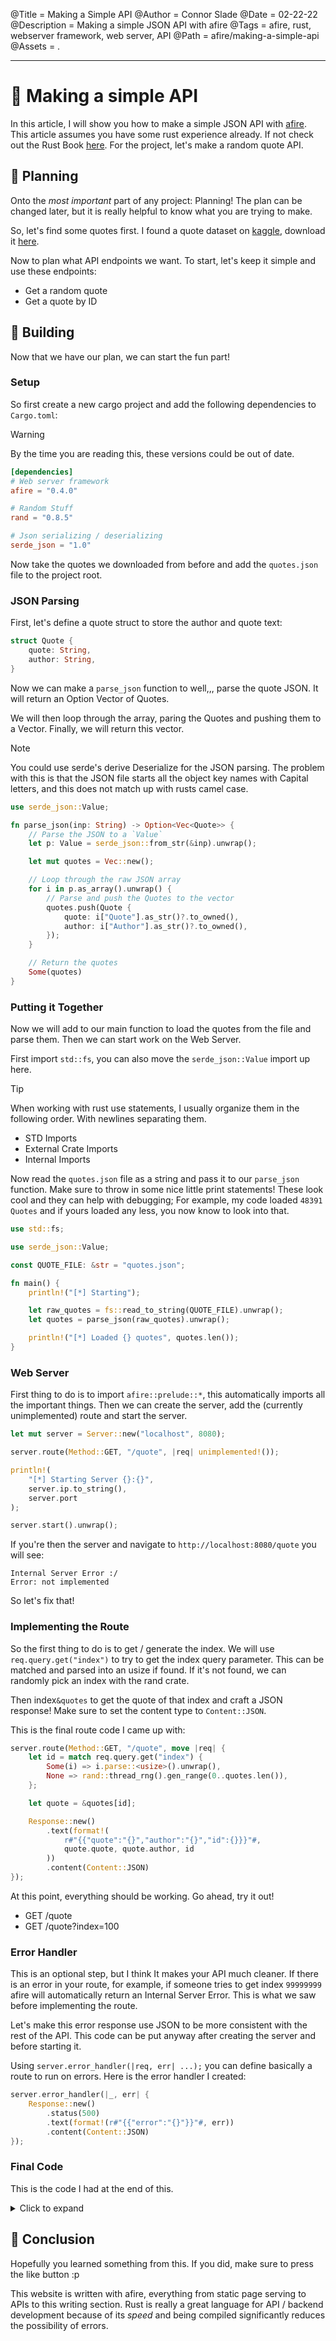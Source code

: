 @Title = Making a Simple API
@Author = Connor Slade
@Date = 02-22-22
@Description = Making a simple JSON API with afire
@Tags = afire, rust, webserver framework, web server, API
@Path = afire/making-a-simple-api
@Assets = .

---

# 🧵 Making a simple API

In this article, I will show you how to make a simple JSON API with [afire][afire].
This article assumes you have some rust experience already.
If not check out the Rust Book [here][rust-book].
For the project, let's make a random quote API.

## 🏈 Planning

Onto the _most important_ part of any project: Planning!
The plan can be changed later, but it is really helpful to know what you are trying to make.

So, let's find some quotes first. I found a quote dataset on [kaggle][kaggle], download it [here][quote-dataset].

Now to plan what API endpoints we want.
To start, let's keep it simple and use these endpoints:

- Get a random quote
- Get a quote by ID

## 🏨 Building

Now that we have our plan, we can start the fun part!

### Setup

So first create a new cargo project and add the following dependencies to `Cargo.toml`:

<div ad warn>
  Warning

  By the time you are reading this, these versions could be out of date.
</div>

```toml
[dependencies]
# Web server framework
afire = "0.4.0"

# Random Stuff
rand = "0.8.5"

# Json serializing / deserializing
serde_json = "1.0"
```

Now take the quotes we downloaded from before and add the `quotes.json` file to the project root.

### JSON Parsing

First, let's define a quote struct to store the author and quote text:

```rust
struct Quote {
    quote: String,
    author: String,
}
```

Now we can make a `parse_json` function to well,,, parse the quote JSON.
It will return an Option Vector of Quotes.

We will then loop through the array, paring the Quotes and pushing them to a Vector.
Finally, we will return this vector.

<div ad note>
  Note

  You could use serde's derive Deserialize for the JSON parsing.
  The problem with this is that the JSON file starts all the object key names with Capital letters,
  and this does not match up with rusts camel case.
</div>

```rust
use serde_json::Value;

fn parse_json(inp: String) -> Option<Vec<Quote>> {
    // Parse the JSON to a `Value`
    let p: Value = serde_json::from_str(&inp).unwrap();

    let mut quotes = Vec::new();

    // Loop through the raw JSON array
    for i in p.as_array().unwrap() {
        // Parse and push the Quotes to the vector
        quotes.push(Quote {
            quote: i["Quote"].as_str()?.to_owned(),
            author: i["Author"].as_str()?.to_owned(),
        });
    }

    // Return the quotes
    Some(quotes)
}
```

### Putting it Together

Now we will add to our main function to load the quotes from the file and parse them.
Then we can start work on the Web Server.

First import `std::fs`, you can also move the `serde_json::Value` import up here.

<div ad tip>
  Tip

  When working with rust use statements, I usually organize them in the following order.
  With newlines separating them.

  - STD Imports
  - External Crate Imports
  - Internal Imports
</div>

Now read the `quotes.json` file as a string and pass it to our `parse_json` function.
Make sure to throw in some nice little print statements!
These look cool and they can help with debugging;
For example, my code loaded `48391 Quotes` and if yours loaded any less, you now know to look into that.

```rust
use std::fs;

use serde_json::Value;

const QUOTE_FILE: &str = "quotes.json";

fn main() {
    println!("[*] Starting");

    let raw_quotes = fs::read_to_string(QUOTE_FILE).unwrap();
    let quotes = parse_json(raw_quotes).unwrap();

    println!("[*] Loaded {} quotes", quotes.len());
}
```

### Web Server

First thing to do is to import `afire::prelude::*`, this automatically imports all the important things.
Then we can create the server, add the (currently unimplemented) route and start the server.

```rust
let mut server = Server::new("localhost", 8080);

server.route(Method::GET, "/quote", |req| unimplemented!());

println!(
    "[*] Starting Server {}:{}",
    server.ip.to_string(),
    server.port
);

server.start().unwrap();
```

If you're then the server and navigate to `http://localhost:8080/quote` you will see:

```
Internal Server Error :/
Error: not implemented
```

So let's fix that!

### Implementing the Route

So the first thing to do is to get / generate the index.
We will use `req.query.get("index")` to try to get the index query parameter.
This can be matched and parsed into an usize if found.
If it's not found, we can randomly pick an index with the rand crate.

Then index`&quotes` to get the quote of that index and craft a JSON response!
Make sure to set the content type to `Content::JSON`.

This is the final route code I came up with:

```rust
server.route(Method::GET, "/quote", move |req| {
    let id = match req.query.get("index") {
        Some(i) => i.parse::<usize>().unwrap(),
        None => rand::thread_rng().gen_range(0..quotes.len()),
    };

    let quote = &quotes[id];

    Response::new()
        .text(format!(
            r#"{{"quote":"{}","author":"{}","id":{}}}"#,
            quote.quote, quote.author, id
        ))
        .content(Content::JSON)
});
```

At this point, everything should be working.
Go ahead, try it out!

- GET /quote
- GET /quote?index=100

### Error Handler

This is an optional step, but I think It makes your API much cleaner.
If there is an error in your route, for example, if someone tries to get index `99999999` afire will automatically return an Internal Server Error.
This is what we saw before implementing the route.

Let's make this error response use JSON to be more consistent with the rest of the API.
This code can be put anyway after creating the server and before starting it.

Using `server.error_handler(|req, err| ...);` you can define basically a route to run on errors.
Here is the error handler I created:

```rust
server.error_handler(|_, err| {
    Response::new()
        .status(500)
        .text(format!(r#"{{"error":"{}"}}"#, err))
        .content(Content::JSON)
});
```

### Final Code

This is the code I had at the end of this.

<details>
<summary>Click to expand</summary>

```rust
use std::fs;

use afire::prelude::*;
use rand::{self, Rng};
use serde_json::Value;

const QUOTE_FILE: &str = "quotes.json";

struct Quote {
    quote: String,
    author: String,
}

fn main() {
    println!("[*] Starting");

    let raw_quotes = fs::read_to_string(QUOTE_FILE).unwrap();
    let quotes = parse_json(raw_quotes).unwrap();

    println!("[*] Loaded {} quotes", quotes.len());

    let mut server = Server::new("localhost", 8080);

    server.error_handler(|_, err| {
        Response::new()
            .status(500)
            .text(format!(r#"{{"error":"{}"}}"#, err))
            .content(Content::JSON)
    });

    server.route(Method::GET, "/quote", move |req| {
        let id = match req.query.get("index") {
            Some(i) => i.parse::<usize>().unwrap(),
            None => rand::thread_rng().gen_range(0..quotes.len()),
        };

        let quote = &quotes[id];

        Response::new()
            .text(format!(
                r#"{{"quote":"{}","author":"{}","id":{}}}"#,
                quote.quote, quote.author, id
            ))
            .content(Content::JSON)
    });

    println!(
        "[*] Starting Server {}:{}",
        server.ip.to_string(),
        server.port
    );

    server.start().unwrap();
}

fn parse_json(inp: String) -> Option<Vec<Quote>> {
    let p: Value = serde_json::from_str(&inp).unwrap();

    let mut quotes = Vec::new();
    for i in p.as_array().unwrap() {
        quotes.push(Quote {
            quote: i["Quote"].as_str()?.to_owned(),
            author: i["Author"].as_str()?.to_owned(),
        });
    }

    Some(quotes)
}

```
</details>

## 🦀 Conclusion

Hopefully you learned something from this.
If you did, make sure to press the like button :p

This website is written with afire, everything from static page serving to APIs to this writing section.
Rust is really a great language for API / backend development because of its *speed* and being compiled significantly reduces the possibility of errors.


[afire]: https://crates.io/crates/afire
[rust-book]: https://doc.rust-lang.org/stable/book/
[kaggle]: https://www.kaggle.com/
[quote-dataset]: https://www.kaggle.com/akmittal/quotes-dataset
